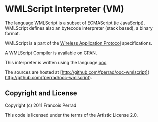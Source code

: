 
WMLScript Interpreter (VM)
==========================

The language WMLScript is a subset of ECMAScript (ie JavaScript).
WMLScript defines also an bytecode interpreter (stack based), a binary
format.

WMLScript is a part of the [Wireless Application Protocol](
http://www.openmobilealliance.org/Technical/Affiliates.aspx) specifications.

A WMLScript Compiler is available on [CPAN](
http://search.cpan.org/~perrad/WAP-wmls/).

This interpreter is written using the language [ooc](http://ooc-lang.org/).

The sources are hosted at [http://github.com/fperrad/ooc-wmlscript](
http://github.com/fperrad/ooc-wmlscript).

Copyright and License
---------------------

Copyright (c) 2011 Francois Perrad

This code is licensed under the terms of the Artistic License 2.0.
